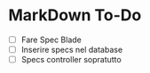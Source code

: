 # MarkDown To-Do

- [ ] Fare Spec Blade
- [ ] Inserire specs nel database
- [ ] Specs controller sopratutto